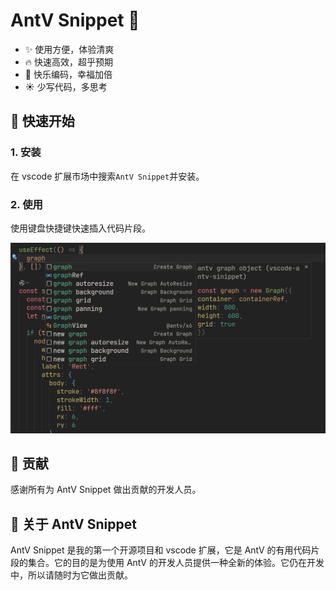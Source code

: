 # AntV Snippet :purple_heart:

- :sparkles: 使用方便，体验清爽
- :fire: 快速高效，超乎预期
- :gem: 快乐编码，幸福加倍
- :sunny: 少写代码，多思考

## 🚀 快速开始

### 1. 安装

在 vscode 扩展市场中搜索`AntV Snippet`并安装。

### 2. 使用

使用键盘快捷键快速插入代码片段。

<img src="/res/image.png" />

## 🌟 贡献

感谢所有为 AntV Snippet 做出贡献的开发人员。

## 📄 关于 AntV Snippet

AntV Snippet 是我的第一个开源项目和 vscode 扩展，它是 AntV 的有用代码片段的集合。它的目的是为使用 AntV 的开发人员提供一种全新的体验。它仍在开发中，所以请随时为它做出贡献。
